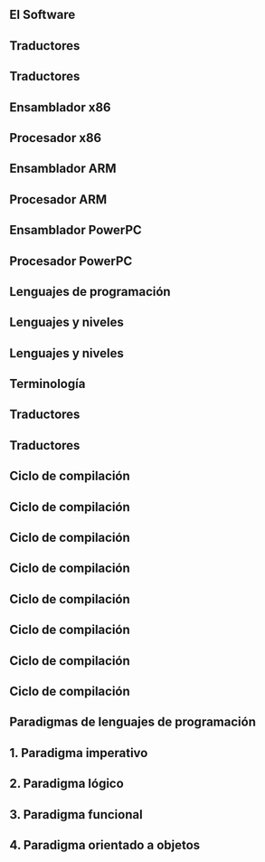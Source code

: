 
## El Software

## Traductores

## Traductores

## Ensamblador x86

## Procesador x86

## Ensamblador ARM

## Procesador ARM

## Ensamblador PowerPC

## Procesador PowerPC

## Lenguajes de programación

## Lenguajes y niveles

## Lenguajes y niveles

## Terminología

## Traductores

## Traductores

## Ciclo de compilación

## Ciclo de compilación

## Ciclo de compilación

## Ciclo de compilación

## Ciclo de compilación

## Ciclo de compilación

## Ciclo de compilación

## Ciclo de compilación

## Paradigmas de lenguajes de programación

## 1. Paradigma imperativo

## 2. Paradigma lógico

## 3. Paradigma funcional

## 4. Paradigma orientado a objetos
